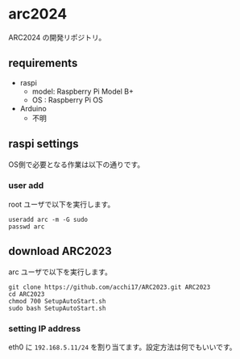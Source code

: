 # arc2024

ARC2024 の開発リポジトリ。

## requirements

* raspi
  * model: Raspberry Pi Model B+
  * OS : Raspberry Pi OS
* Arduino
  * 不明

## raspi settings

OS側で必要となる作業は以下の通りです。

### user add

root ユーザで以下を実行します。

```
useradd arc -m -G sudo
passwd arc
```

## download ARC2023

arc ユーザで以下を実行します。

```
git clone https://github.com/acchi17/ARC2023.git ARC2023
cd ARC2023
chmod 700 SetupAutoStart.sh
sudo bash SetupAutoStart.sh
```

### setting IP address

eth0 に `192.168.5.11/24` を割り当てます。設定方法は何でもいいです。
